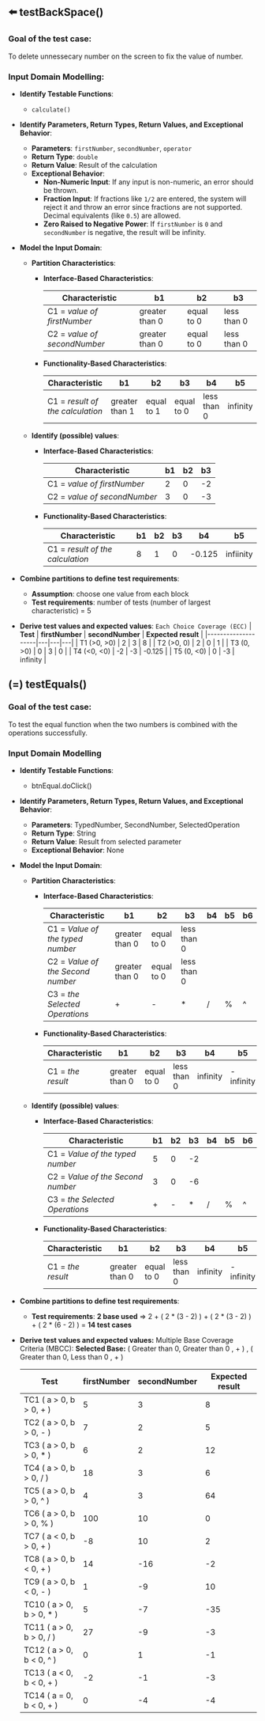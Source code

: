 ## ⬅️ testBackSpace()

### Goal of the test case:

To delete unnessecary number on the screen to fix the value of number.

### Input Domain Modelling:

- **Identify Testable Functions**:

  - `calculate()`

- **Identify Parameters, Return Types, Return Values, and Exceptional Behavior**:

  - **Parameters**: `firstNumber`, `secondNumber`, `operator`
  - **Return Type**: `double`
  - **Return Value**: Result of the calculation
  - **Exceptional Behavior**:
    - **Non-Numeric Input**: If any input is non-numeric, an error should be thrown.
    - **Fraction Input**: If fractions like `1/2` are entered, the system will reject it and throw an error since fractions are not supported. Decimal equivalents (like `0.5`) are allowed.
    - **Zero Raised to Negative Power**: If `firstNumber` is `0` and `secondNumber` is negative, the result will be infinity.

- **Model the Input Domain**:

  - **Partition Characteristics**:

    - **Interface-Based Characteristics**:

      | **Characteristic**           | **b1**         | **b2**     | **b3**      |
      | ---------------------------- | -------------- | ---------- | ----------- |
      | C1 = _value of firstNumber_  | greater than 0 | equal to 0 | less than 0 |
      | C2 = _value of secondNumber_ | greater than 0 | equal to 0 | less than 0 |

    - **Functionality-Based Characteristics**:

      | **Characteristic**               | **b1**         | **b2**     | **b3**     | **b4**      | **b5**   |
      | -------------------------------- | -------------- | ---------- | ---------- | ----------- | -------- |
      | C1 = _result of the calculation_ | greater than 1 | equal to 1 | equal to 0 | less than 0 | infinity |

  - **Identify (possible) values**:

    - **Interface-Based Characteristics**:

      | **Characteristic**           | **b1** | **b2** | **b3** |
      | ---------------------------- | ------ | ------ | ------ |
      | C1 = _value of firstNumber_  | 2      | 0      | -2     |
      | C2 = _value of secondNumber_ | 3      | 0      | -3     |

    - **Functionality-Based Characteristics**:

      | **Characteristic**               | **b1** | **b2** | **b3** | **b4** | **b5**    |
      | -------------------------------- | ------ | ------ | ------ | ------ | --------- |
      | C1 = _result of the calculation_ | 8      | 1      | 0      | -0.125 | infiinity |

- **Combine partitions to define test requirements**:

  - **Assumption**: choose one value from each block
  - **Test requirements**: number of tests (number of largest characteristic) = 5

- **Derive test values and expected values**:
  `Each Choice Coverage (ECC)`
  | **Test** | **firstNumber** | **secondNumber** | **Expected result** |
  |--------------------|---|---|---|
  | T1 (>0, >0) | 2 | 3 | 8 |
  | T2 (>0, 0) | 2 | 0 | 1 |
  | T3 (0, >0) | 0 | 3 | 0 |
  | T4 (<0, <0) | -2 | -3 | -0.125 |
  | T5 (0, <0) | 0 | -3 | infinity |
## (=) testEquals() 

### Goal of the test case:
To test the equal function when the two numbers is combined with the operations successfully.

### Input Domain Modelling
- **Identify Testable Functions**: 
  - btnEqual.doClick()

- **Identify Parameters, Return Types, Return Values, and Exceptional Behavior**:
  - **Parameters**: TypedNumber, SecondNumber, SelectedOperation
  - **Return Type**: String
  - **Return Value**: Result from selected parameter
  - **Exceptional Behavior**: None

- **Model the Input Domain**:

  - **Partition Characteristics**:

    - **Interface-Based Characteristics**:
    
      | **Characteristic**                           |**b1**        | **b2**     |   **b3**    | **b4**   |  **b5** |  **b6** |
      |----------------------------------------------|--------------|------------|-------------|----------|---------|---------|
      | C1 = *Value of the typed number*             |greater than 0| equal to 0 | less than 0 |          |         |         |
      | C2 = *Value of the Second number*            |greater than 0| equal to 0 | less than 0 |          |         |         |
      | C3 = *the Selected Operations*               |+             |-           |*            |/         |%        |^        |


    - **Functionality-Based Characteristics**:
    
      | **Characteristic** |    **b1**    |   **b2**   |   **b3**   | **b4**   |    **b5**   |  **b6** |
      |--------------------|--------------|------------|------------|----------|-------------|---------|
      | C1 = *the result*| greater than 0  | equal to 0 | less than 0 | infinity | -infinity | NaN     |

  - **Identify (possible) values**:
    
    - **Interface-Based Characteristics**:
    
    
      | **Characteristic**                           |**b1**        | **b2**     |   **b3**    | **b4**   |  **b5** |  **b6** |
      |----------------------------------------------|--------------|------------|-------------|----------|---------|---------|
      | C1 = *Value of the typed number*             |5             | 0          | -2          |          |         |         |         
      | C2 = *Value of the Second number*            |3             | 0          |-6           |          |         |         |     
      | C3 = *the Selected Operations*               |+             |-           |*            |/         |%        |^        |

    - **Functionality-Based Characteristics**:
    
    
      | **Characteristic** |    **b1**    |   **b2**   |   **b3**   | **b4**   |    **b5**   |  **b6** |
      |--------------------|--------------|------------|------------|----------|-------------|---------|
      | C1 = *the result*| greater than 0  | equal to 0 | less than 0 | infinity | -infinity | NaN     |

- **Combine partitions to define test requirements**:


  - **Test requirements**: **2 base used** => 2 + ( 2 * (3 - 2) ) + ( 2 * (3 - 2) ) + ( 2 * (6 - 2) ) = **14 test cases**

- **Derive test values and expected values:** Multiple Base Coverage Criteria (MBCC):
    **Selected Base:** ( Greater than 0, Greater than 0 , + ) , ( Greater than 0, Less than 0 , + )
     
  | **Test** | **firstNumber** | **secondNumber** | **Expected result** |
  |--------------------|---|---|---|
  | TC1 ( a > 0, b > 0, + )   | 5 | 3 | 8 |
  | TC2 ( a > 0, b > 0, - ) | 7 | 2 | 5 |
  | TC3 ( a > 0, b > 0, * ) | 6 | 2 | 12 |
  | TC4 ( a > 0, b > 0, / ) | 18 | 3 | 6 |
  | TC5 ( a > 0, b > 0, ^ ) | 4 | 3 | 64 |
  | TC6 ( a > 0, b > 0, % ) | 100 | 10 | 0 |
  | TC7 ( a < 0, b > 0, + ) | -8 | 10 | 2 |
  | TC8 ( a > 0, b < 0, + )| 14 | -16 | -2 |
  | TC9 ( a > 0, b < 0, - ) | 1 | -9 | 10 |
  | TC10 ( a > 0, b > 0, * ) | 5 | -7 | -35 |
  | TC11 ( a > 0, b > 0, / ) | 27 | -9 | -3 |
  | TC12   ( a > 0, b < 0, ^ )| 0 | 1 | -1 |
  | TC13  ( a < 0, b < 0, + ) | -2 | -1 | -3 |
  | TC14  ( a = 0, b < 0, + ) | 0 | -4 | -4 |

